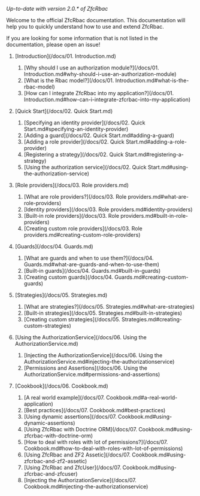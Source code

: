 _Up-to-date with version 2.0.* of ZfcRbac_

Welcome to the official ZfcRbac documentation. This documentation will help you to quickly understand how to use
and extend ZfcRbac.

If you are looking for some information that is not listed in the documentation, please open an issue!

1. [Introduction](/docs/01. Introduction.md)
   1. [Why should I use an authorization module?](/docs/01. Introduction.md#why-should-i-use-an-authorization-module)
   2. [What is the Rbac model?](/docs/01. Introduction.md#what-is-the-rbac-model)
   3. [How can I integrate ZfcRbac into my application?](/docs/01. Introduction.md#how-can-i-integrate-zfcrbac-into-my-application)

2. [Quick Start](/docs/02. Quick Start.md)
   1. [Specifying an identity provider](/docs/02. Quick Start.md#specifying-an-identity-provider)
   2. [Adding a guard](/docs/02. Quick Start.md#adding-a-guard)
   3. [Adding a role provider](/docs/02. Quick Start.md#adding-a-role-provider)
   5. [Registering a strategy](/docs/02. Quick Start.md#registering-a-strategy)
   6. [Using the authorization service](/docs/02. Quick Start.md#using-the-authorization-service)

3. [Role providers](/docs/03. Role providers.md)
   1. [What are role providers?](/docs/03. Role providers.md#what-are-role-providers)
   2. [Identity providers](/docs/03. Role providers.md#identity-providers)
   3. [Built-in role providers](/docs/03. Role providers.md#built-in-role-providers)
   4. [Creating custom role providers](/docs/03. Role providers.md#creating-custom-role-providers)

4. [Guards](/docs/04. Guards.md)
   1. [What are guards and when to use them?](/docs/04. Guards.md#what-are-guards-and-when-to-use-them)
   2. [Built-in guards](/docs/04. Guards.md#built-in-guards)
   3. [Creating custom guards](/docs/04. Guards.md#creating-custom-guards)

5. [Strategies](/docs/05. Strategies.md)
   1. [What are strategies?](/docs/05. Strategies.md#what-are-strategies)
   2. [Built-in strategies](/docs/05. Strategies.md#built-in-strategies)
   3. [Creating custom strategies](/docs/05. Strategies.md#creating-custom-strategies)
   
6. [Using the AuthorizationService](/docs/06. Using the AuthorizationService.md)
   1. [Injecting the AuthorizationService](/docs/06. Using the AuthorizationService.md#injecting-the-authorizationservice)
   2. [Permissions and Assertions](/docs/06. Using the AuthorizationService.md#permissions-and-assertions)

7. [Cookbook](/docs/06. Cookbook.md)
   1. [A real world example](/docs/07. Cookbook.md#a-real-world-application)
   2. [Best practices](/docs/07. Cookbook.md#best-practices)
   3. [Using dynamic assertions](/docs/07. Cookbook.md#using-dynamic-assertions)
   4. [Using ZfcRbac with Doctrine ORM](/docs/07. Cookbook.md#using-zfcrbac-with-doctrine-orm)
   5. [How to deal with roles with lot of permissions?](/docs/07. Cookbook.md#how-to-deal-with-roles-with-lot-of-permissions)
   6. [Using ZfcRbac and ZF2 Assetic](/docs/07. Cookbook.md#using-zfcrbac-and-zf2-assetic)
   7. [Using ZfcRbac and ZfcUser](/docs/07. Cookbook.md#using-zfcrbac-and-zfcuser)
   8. [Injecting the AuthorizationService](/docs/07. Cookbook.md#injecting-the-authorizationservice)
